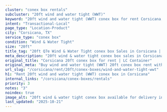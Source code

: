 ```yaml
---
cluster: "conex box rentals"
subcluster: "20ft wind and water tight (WWT)"
keyword: "20ft wind and water tight (WWT) conex box for rent Corsicana, TX"
intent: "Transactional-Local"
page_type: "Location-Product"
city: "Corsicana, TX"
service_type: "conex box"
condition: "Wind & Water Tight"
size: "20ft"
title_tag: "20ft Q7e Wind & Water Tight conex box Sales in Corsicana | LC Container"
meta_description: "20ft wind & water tight conex box sales in Corsicana. Fast delivery, competitive pricing. Serving conex boxes area. Quote ID: 104. Call (214) 524-4168 for your free quote today."
original_title: "Corsicana 20ft conex box for rent | LC Container"
original_meta: "Buy wind and water tight (WWT) 20ft conex box rent with local delivery in Corsicana, TX. LC Container — local Since 2003. Request a fast quote today."
url_slug: "/corsicana/rent/20ft/conex-boxes/wind-and-water-tight-wwt"
h1: "Rent 20ft wind and water tight (WWT) conex box in Corsicana"
internal_links: "/corsicana/conex-boxes/rentals"
priority: 3
notes: "3"
noindex: true
image_alt: "20ft wind & water tight conex box available for delivery in Corsicana"
last_updated: "2025-10-21"
---
```


<!-- TODO: Add unique city/inventory copy, images, and internal links here. -->
